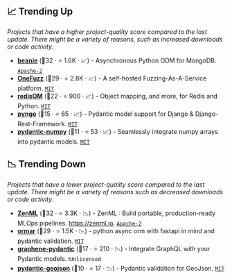 ## 📈 Trending Up

_Projects that have a higher project-quality score compared to the last update. There might be a variety of reasons, such as increased downloads or code activity._

- <b><a href="https://github.com/roman-right/beanie">beanie</a></b> (🥇32 ·  ⭐ 1.6K · 📈) - Asynchronous Python ODM for MongoDB. <code><a href="http://bit.ly/3nYMfla">Apache-2</a></code>
- <b><a href="https://github.com/microsoft/onefuzz">OneFuzz</a></b> (🥇29 ·  ⭐ 2.8K · 📈) - A self-hosted Fuzzing-As-A-Service platform. <code><a href="http://bit.ly/34MBwT8">MIT</a></code>
- <b><a href="https://github.com/redis/redis-om-python">redisOM</a></b> (🥇22 ·  ⭐ 900 · 📈) - Object mapping, and more, for Redis and Python. <code><a href="http://bit.ly/34MBwT8">MIT</a></code>
- <b><a href="https://github.com/yezz123/pyngo">pyngo</a></b> (🥉15 ·  ⭐ 65 · 📈) - Pydantic model support for Django & Django-Rest-Framework. <code><a href="http://bit.ly/34MBwT8">MIT</a></code>
- <b><a href="https://github.com/cheind/pydantic-numpy">pydantic-numpy</a></b> (🥉11 ·  ⭐ 53 · 📈) - Seamlessly integrate numpy arrays into pydantic models. <code><a href="http://bit.ly/34MBwT8">MIT</a></code>

## 📉 Trending Down

_Projects that have a lower project-quality score compared to the last update. There might be a variety of reasons such as decreased downloads or code activity._

- <b><a href="https://github.com/zenml-io/zenml">ZenML</a></b> (🥉32 ·  ⭐ 3.3K · 📉) - ZenML : Build portable, production-ready MLOps pipelines. https://zenml.io. <code><a href="http://bit.ly/3nYMfla">Apache-2</a></code>
- <b><a href="https://github.com/collerek/ormar">ormar</a></b> (🥈29 ·  ⭐ 1.5K · 📉) - python async orm with fastapi in mind and pydantic validation. <code><a href="http://bit.ly/34MBwT8">MIT</a></code>
- <b><a href="https://github.com/graphql-python/graphene-pydantic">graphene-pydantic</a></b> (🥉17 ·  ⭐ 210 · 📉) - Integrate GraphQL with your Pydantic models. <code>❗Unlicensed</code>
- <b><a href="https://github.com/gb-libs/pydantic-geojson">pydantic-geojson</a></b> (🥉10 ·  ⭐ 17 · 📉) - Pydantic validation for GeoJson. <code><a href="http://bit.ly/34MBwT8">MIT</a></code>

